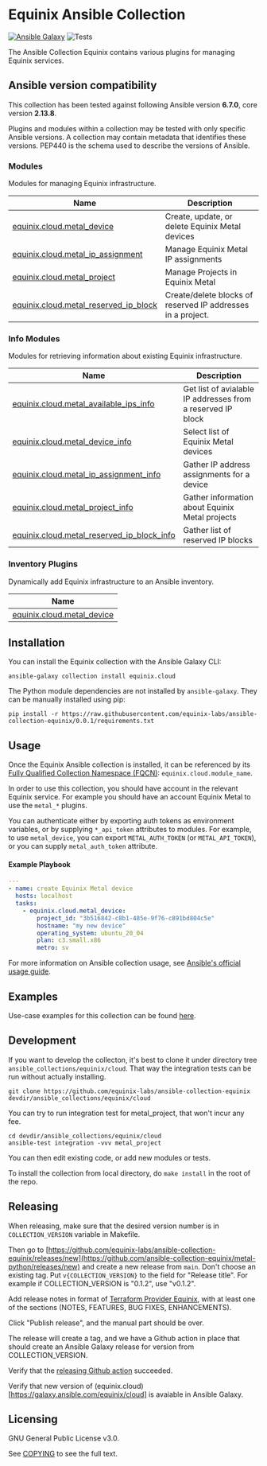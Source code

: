 # Equinix Ansible Collection
[![Ansible Galaxy](https://img.shields.io/badge/galaxy-equinix.cloud-660198.svg?style=flat)](https://galaxy.ansible.com/equinix/cloud/) 
![Tests](https://img.shields.io/github/actions/workflow/status/equinix-labs/ansible-collection-equinix/integration-tests.yml?branch=main)

The Ansible Collection Equinix contains various plugins for managing Equinix services.

<!--start requires_ansible-->
## Ansible version compatibility

This collection has been tested against following Ansible version **6.7.0**, core version **2.13.8**.

Plugins and modules within a collection may be tested with only specific Ansible versions.
A collection may contain metadata that identifies these versions.
PEP440 is the schema used to describe the versions of Ansible.
<!--end requires_ansible-->

<!--start collection content-->
### Modules

Modules for managing Equinix infrastructure.

Name | Description |
--- | ------------ |
[equinix.cloud.metal_device](https://github.com/equinix-labs/ansible-collection-equinix/blob/0.0.1/docs/modules/metal_device.md)|Create, update, or delete Equinix Metal devices|
[equinix.cloud.metal_ip_assignment](https://github.com/equinix-labs/ansible-collection-equinix/blob/0.0.1/docs/modules/metal_ip_assignment.md)|Manage Equinix Metal IP assignments|
[equinix.cloud.metal_project](https://github.com/equinix-labs/ansible-collection-equinix/blob/0.0.1/docs/modules/metal_project.md)|Manage Projects in Equinix Metal|
[equinix.cloud.metal_reserved_ip_block](https://github.com/equinix-labs/ansible-collection-equinix/blob/0.0.1/docs/modules/metal_reserved_ip_block.md)|Create/delete blocks of reserved IP addresses in a project.|


### Info Modules

Modules for retrieving information about existing Equinix infrastructure.

Name | Description |
--- | ------------ |
[equinix.cloud.metal_available_ips_info](https://github.com/equinix-labs/ansible-collection-equinix/blob/0.0.1/docs/modules/metal_available_ips_info.md)|Get list of avialable IP addresses from a reserved IP block|
[equinix.cloud.metal_device_info](https://github.com/equinix-labs/ansible-collection-equinix/blob/0.0.1/docs/modules/metal_device_info.md)|Select list of Equinix Metal devices|
[equinix.cloud.metal_ip_assignment_info](https://github.com/equinix-labs/ansible-collection-equinix/blob/0.0.1/docs/modules/metal_ip_assignment_info.md)|Gather IP address assignments for a device|
[equinix.cloud.metal_project_info](https://github.com/equinix-labs/ansible-collection-equinix/blob/0.0.1/docs/modules/metal_project_info.md)|Gather information about Equinix Metal projects|
[equinix.cloud.metal_reserved_ip_block_info](https://github.com/equinix-labs/ansible-collection-equinix/blob/0.0.1/docs/modules/metal_reserved_ip_block_info.md)|Gather list of reserved IP blocks|


### Inventory Plugins

Dynamically add Equinix infrastructure to an Ansible inventory.

Name |
--- |
[equinix.cloud.metal_device](https://github.com/equinix-labs/ansible-collection-equinix/blob/0.0.1/docs/inventory/metal_device.md)|


<!--end collection content-->

## Installation

You can install the Equinix collection with the Ansible Galaxy CLI:

```shell
ansible-galaxy collection install equinix.cloud
```

The Python module dependencies are not installed by `ansible-galaxy`.  They can
be manually installed using pip:

```shell
pip install -r https://raw.githubusercontent.com/equinix-labs/ansible-collection-equinix/0.0.1/requirements.txt
```

## Usage
Once the Equinix Ansible collection is installed, it can be referenced by its [Fully Qualified Collection Namespace (FQCN)](https://github.com/ansible-collections/overview#terminology): `equinix.cloud.module_name`.

In order to use this collection, you should have account in the relevant Equinix service. For example you should have an account Equinix Metal to use the `metal_*` plugins.

You can authenticate either by exporting auth tokens as environment variables, or by supplying `*_api_token` attributes to modules. For example, to use `metal_device`, you can export `METAL_AUTH_TOKEN` (or `METAL_API_TOKEN`), or you can supply `metal_auth_token` attribute.

#### Example Playbook
```yaml
---
- name: create Equinix Metal device
  hosts: localhost
  tasks:
    - equinix.cloud.metal_device:
        project_id: "3b516842-c8b1-485e-9f76-c891bd804c5e"
        hostname: "my new device"
        operating_system: ubuntu_20_04
        plan: c3.small.x86
        metro: sv
```

For more information on Ansible collection usage, see [Ansible's official usage guide](https://docs.ansible.com/ansible/latest/user_guide/collections_using.html).

## Examples

Use-case examples for this collection can be found [here](./examples).

## Development

If you want to develop the collecton, it's best to clone it under directory tree `ansible_collections/equinix/cloud`. That way the integration tests can be run without actually installing.

```
git clone https://github.com/equinix-labs/ansible-collection-equinix devdir/ansible_collections/equinix/cloud
```

You can try to run integration test for metal_project, that won't incur any fee.

```
cd devdir/ansible_collections/equinix/cloud
ansible-test integration -vvv metal_project
```

You can then edit existing code, or add new modules or tests.

To install the collection from local directory, do `make install` in the root of the repo.



## Releasing

When releasing, make sure that the desired version number is in `COLLECTION_VERSION` variable in Makefile.

Then go to [https://github.com/equinix-labs/ansible-collection-equinix/releases/new](https://github.com/ansible-collection-equinix/metal-python/releases/new) and create a new release from `main`. Don't choose an existing tag. Put `v{COLLECTION_VERSION}` to the field for "Release title". For example if COLLECTION_VERSION is "0.1.2", use "v0.1.2".

Add release notes in format of [Terraform Provider Equinix](https://github.com/equinix/terraform-provider-equinix/releases), with at least one of the sections (NOTES, FEATURES, BUG FIXES, ENHANCEMENTS).

Click "Publish release", and the manual part should be over.

The release will create a tag, and we have a Github action in place that should create an Ansible Galaxy release for version from COLLECTION_VERSION.

Verify that the [releasing Github action](https://github.com/equinix-labs/ansible-collection-equinix/actions) succeeded.

Verify that new version of (equinix.cloud)[https://galaxy.ansible.com/equinix/cloud] is avaiable in Ansible Galaxy.


## Licensing

GNU General Public License v3.0.

See [COPYING](COPYING) to see the full text.